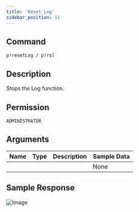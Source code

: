 ```yaml
---
title: 'Reset Log'
sidebar_position: 11
---
```


## Command
```
p!resetLog / p!rsl
```

## Description
Stops the Log function.

## Permission
`ADMINISTRATOR`

## Arguments
| Name | Type | Description | Sample Data |
| ---- | ---- | ----------- | ----------- |
|  |  |  | None |

## Sample Response
![Image](https://cdn.herrtxbias.net/Discord_lA62I3CE8v.png)
